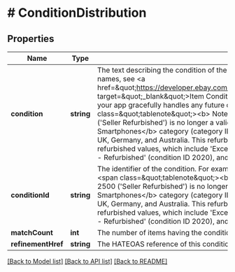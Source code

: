 # # ConditionDistribution

## Properties

Name | Type | Description | Notes
------------ | ------------- | ------------- | -------------
**condition** | **string** | The text describing the condition of the item, such as New or Used. For a list of condition names, see &lt;a href&#x3D;\&quot;https://developer.ebay.com/devzone/finding/callref/enums/conditionIdList.html\&quot; target&#x3D;\&quot;_blank\&quot;&gt;Item Condition IDs and Names&lt;/a&gt;.  &lt;br /&gt;&lt;br /&gt;Code so that your app gracefully handles any future changes to this list.&lt;br /&gt;&lt;br /&gt;&lt;span class&#x3D;\&quot;tablenote\&quot;&gt;&lt;b&gt; Note: &lt;/b&gt;As of September 1, 2021, condition ID 2500 (&#39;Seller Refurbished&#39;) is no longer a valid item condition in the &lt;b&gt;Cell Phones &amp; Smartphones&lt;/b&gt; category (category ID 9355) for the following marketplaces: US, Canada, UK, Germany, and Australia. This refurbished item condition has been replaced by three new refurbished values, which include &#39;Excellent - Refurbished&#39; (condition ID 2010), &#39;Very Good - Refurbished&#39; (condition ID 2020), and &#39;Good - Refurbished&#39; (condition ID 2030).&lt;/span&gt; | [optional]
**conditionId** | **string** | The identifier of the condition. For example, 1000 is the identifier for NEW.&lt;br /&gt;&lt;br /&gt;&lt;span class&#x3D;\&quot;tablenote\&quot;&gt;&lt;b&gt; Note: &lt;/b&gt;As of September 1, 2021, condition ID 2500 (&#39;Seller Refurbished&#39;) is no longer a valid item condition in the &lt;b&gt;Cell Phones &amp; Smartphones&lt;/b&gt; category (category ID 9355) for the following marketplaces: US, Canada, UK, Germany, and Australia. This refurbished item condition has been replaced by three new refurbished values, which include &#39;Excellent - Refurbished&#39; (condition ID 2010), &#39;Very Good - Refurbished&#39; (condition ID 2020), and &#39;Good - Refurbished&#39; (condition ID 2030).&lt;/span&gt; | [optional]
**matchCount** | **int** | The number of items having the condition. | [optional]
**refinementHref** | **string** | The HATEOAS reference of this condition. | [optional]

[[Back to Model list]](../../README.md#models) [[Back to API list]](../../README.md#endpoints) [[Back to README]](../../README.md)
